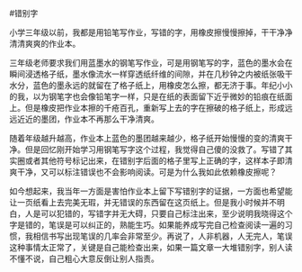 #错别字

小学三年级以前，我都是用铅笔写作业，写错的字，用橡皮擦慢慢擦掉，干干净净清清爽爽的作业本。 

三年级老师要求我们用蓝墨水的钢笔写作业，可是用钢笔写的字，蓝色的墨水会在瞬间浸透格子纸，墨水像流水一样穿透纸纤维的间隙，并在几秒钟之内被纸张吸干水分，蓝色的墨永远的就留在了格子纸上，用橡皮怎么擦，都无济于事。年纪小小的我，以为钢笔字也会像铅笔字一样，只是在纸的表面留下近乎微妙的铅痕在纸面上。但是橡皮把作业本擦的千疮百孔，重新写上去的字在擦破的格子纸上，形成远远近近的墨团，作业本不再那么干净清爽。

随着年级越升越高，作业本上蓝色的墨团越来越少，格子纸开始慢慢的变的清爽干净。但是回忆刚开始学习用钢笔写字这个过程，我觉得自己傻的没救了。写错了其实圈或者其他符号标记出来，在错别字后面的格子里写上正确的字，这样本子即清爽干净，又可以标注错误也不会影响阅读。可是为什么我如此依赖橡皮擦呢？

如今想起来，我当年一方面是害怕作业本上留下写错别字的证据，一方面也希望能让一页纸看上去完美无瑕，并无错误的东西留在这页纸上。但是我小时候并不明白，人是可以犯错的，写错字并无大碍，只要自己标注出来，至少说明我晓得这个字是错的，笔误是可以纠正的，熟能生巧。如果能养成写完自己检查阅读一遍的习惯，我相信书写出现笔误的几率会非常至少。再说了，人非机器，人无完人，笔误这种事情太正常了，关键是自己能检查出来，如果一篇文章一大堆错别字，别人读不懂不说，自己粗心大意反倒让别人指责。